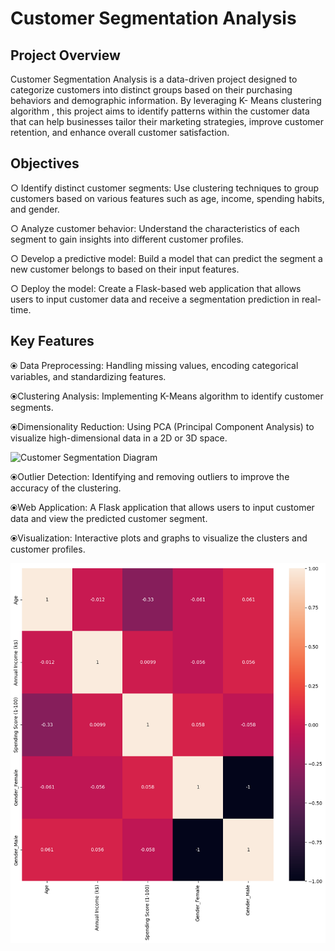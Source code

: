 
# Customer Segmentation Analysis




## Project Overview

Customer Segmentation Analysis is a data-driven project designed to categorize customers into distinct groups based on their purchasing behaviors and demographic information. By leveraging K- Means clustering algorithm , this project aims to identify patterns within the customer data that can help businesses tailor their marketing strategies, improve customer retention, and enhance overall customer satisfaction.

## Objectives

○  Identify distinct customer segments: Use clustering techniques to group customers based on various features such as age, income, spending habits, and gender.

○ Analyze customer behavior: Understand the characteristics of each segment to gain insights into different customer profiles.

○ Develop a predictive model: Build a model that can predict the segment a new customer belongs to based on their input features.

○ Deploy the model: Create a Flask-based web application that allows users to input customer data and receive a segmentation prediction in real-time.

## Key Features
⦿ Data Preprocessing: Handling missing values, encoding categorical variables, and standardizing features.

⦿Clustering Analysis: Implementing K-Means  algorithm to identify customer segments.

⦿Dimensionality Reduction: Using PCA (Principal Component Analysis) to visualize high-dimensional data in a 2D or 3D space.

![Customer Segmentation Diagram](images/download1.png)

⦿Outlier Detection: Identifying and removing outliers to improve the accuracy of the clustering.

⦿Web Application: A Flask application that allows users to input customer data and view the predicted customer segment.



⦿Visualization: Interactive plots and graphs to visualize the clusters and customer profiles.

![Customer Segmentation Diagram](images/download.png)


